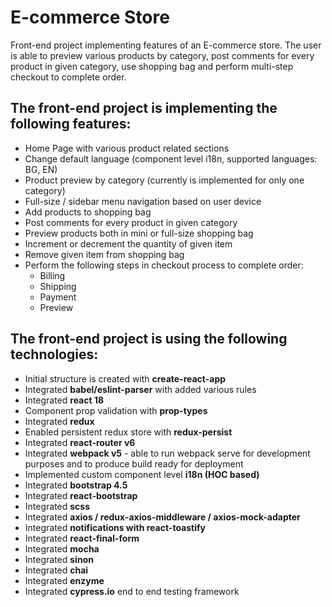 # E-commerce Store

Front-end project implementing features of an E-commerce store. The user is able to preview various products by category, post comments for every product in given category, use shopping bag and perform multi-step checkout to complete order.

## The front-end project is implementing the following features:

* Home Page with various product related sections
* Change default language (component level i18n, supported languages: BG, EN)
* Product preview by category (currently is implemented for only one category)
* Full-size / sidebar menu navigation based on user device
* Add products to shopping bag
* Post comments for every product in given category
* Preview products both in mini or full-size shopping bag
* Increment or decrement the quantity of given item
* Remove given item from shopping bag
* Perform the following steps in checkout process to complete order:
    * Billing
    * Shipping
    * Payment
    * Preview

## The front-end project is using the following technologies:

* Initial structure is created with **create-react-app**
* Integrated **babel/eslint-parser** with added various rules
* Integrated **react 18**
* Component prop validation with **prop-types**
* Integrated **redux**
* Enabled persistent redux store with **redux-persist**
* Integrated **react-router v6**
* Integrated **webpack v5** - able to run webpack serve for development purposes and to produce build ready for deployment
* Implemented custom component level **i18n (HOC based)**
* Integrated **bootstrap 4.5**
* Integrated **react-bootstrap**
* Integrated **scss**
* Integrated **axios / redux-axios-middleware / axios-mock-adapter**
* Integrated **notifications with react-toastify**
* Integrated **react-final-form**
* Integrated **mocha**
* Integrated **sinon**
* Integrated **chai**
* Integrated **enzyme**
* Integrated **cypress.io** end to end testing framework
